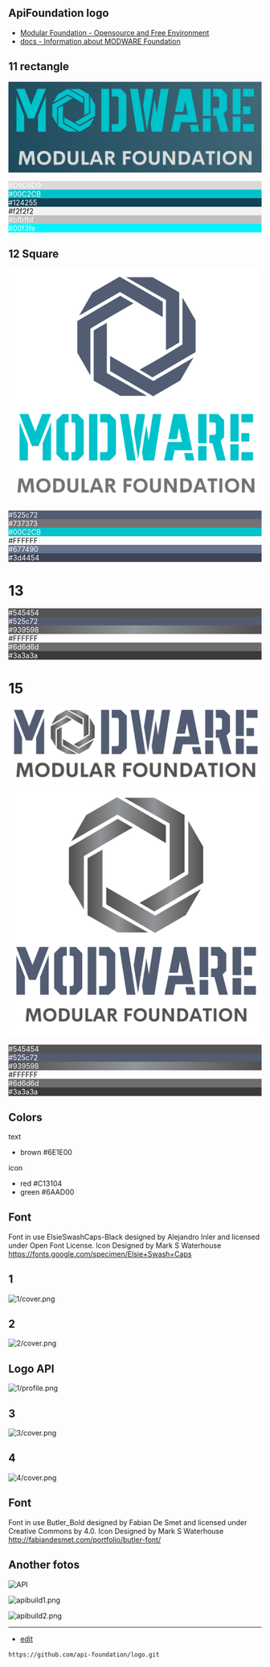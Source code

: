 ## ApiFoundation logo

+ [Modular Foundation - Opensource and Free Environment](https://www.modware.org/)
+ [docs - Information about MODWARE Foundation](https://docs.modware.org/)




## 11 rectangle
![11/rectangle.png](11/rectangle.png)


<div style="background: rgb(217, 217, 217);"><span style="color: rgb(255, 255, 255);">#D9D9D9</span></div><div style="background: rgb(0, 194, 203);"><span style="color: rgb(255, 255, 255);">#00C2CB</span></div><div style="background: rgb(18, 66, 85);"><span style="color: rgb(255, 255, 255);">#124255</span></div><div style="background: rgb(242, 242, 242);"><span style="color: rgb(17, 17, 17);">#f2f2f2</span></div><div style="background: rgb(191, 191, 191);"><span style="color: rgb(255, 255, 255);">#bfbfbf</span></div><div style="background: rgb(0, 243, 254);"><span style="color: rgb(255, 255, 255);">#00f3fe</span></div>


## 12 Square
![12/mini_color_square.png](12/mini_color_square.png)

<div style="background: rgb(82, 92, 114);"><span style="color: rgb(255, 255, 255);">#525c72</span></div><div style="background: rgb(115, 115, 115);"><span style="color: rgb(255, 255, 255);">#737373</span></div><div style="background: rgb(0, 194, 203);"><span style="color: rgb(255, 255, 255);">#00C2CB</span></div><div style="background: rgb(255, 255, 255);"><span style="color: rgb(17, 17, 17);">#FFFFFF</span></div><div style="background: rgb(103, 116, 144);"><span style="color: rgb(255, 255, 255);">#677490</span></div><div style="background: rgb(61, 68, 84);"><span style="color: rgb(255, 255, 255);">#3d4454</span></div>


# 13

<div  style="background: rgb(84, 84, 84);"><span  style="color: rgb(255, 255, 255);">#545454</span></div><div  style="background: rgb(82, 92, 114);"><span  style="color: rgb(255, 255, 255);">#525c72</span></div><div  style="background: linear-gradient(to right, rgb(81, 80, 79) 0%, rgb(147, 149, 152) 50%, rgb(81, 80, 79) 100%);"><span  style="color: rgb(255, 255, 255);">#939598</span></div><div  style="background: rgb(255, 255, 255);"><span  style="color: rgb(17, 17, 17);">#FFFFFF</span></div><div  style="background: rgb(109, 109, 109);"><span  style="color: rgb(255, 255, 255);">#6d6d6d</span></div><div  style="background: rgb(58, 58, 58);"><span  style="color: rgb(255, 255, 255);">#3a3a3a</span></div>



# 15

![color_rectangle.png](15/color_rectangle.png)
![color_square.png](15/color_square.png)

<div  style="background: rgb(84, 84, 84);"><span  style="color: rgb(255, 255, 255);">#545454</span></div><div  style="background: rgb(82, 92, 114);"><span  style="color: rgb(255, 255, 255);">#525c72</span></div><div  style="background: linear-gradient(to right, rgb(81, 80, 79) 0%, rgb(147, 149, 152) 50%, rgb(81, 80, 79) 100%);"><span  style="color: rgb(255, 255, 255);">#939598</span></div><div  style="background: rgb(255, 255, 255);"><span  style="color: rgb(17, 17, 17);">#FFFFFF</span></div><div  style="background: rgb(109, 109, 109);"><span  style="color: rgb(255, 255, 255);">#6d6d6d</span></div><div  style="background: rgb(58, 58, 58);"><span  style="color: rgb(255, 255, 255);">#3a3a3a</span></div>


## Colors
text
+ brown #6E1E00

icon
+ red #C13104
+ green #6AAD00

## Font
Font in use ElsieSwashCaps-Black designed by Alejandro Inler and licensed under Open Font License. Icon Designed by Mark S Waterhouse
https://fonts.google.com/specimen/Elsie+Swash+Caps

## 1
![1/cover.png](1/cover.png)

## 2
![2/cover.png](2/cover.png)

## Logo API
![1/profile.png](1/profile.png)


## 3
![3/cover.png](3/cover.png)

## 4
![4/cover.png](4/cover.png)

## Font

Font in use Butler_Bold designed by Fabian De Smet and licensed under Creative Commons by 4.0. Icon Designed by Mark S Waterhouse
http://fabiandesmet.com/portfolio/butler-font/
 
 
## Another fotos

![API](API.png)

![apibuild1.png](apibuild1.png)

![apibuild2.png](apibuild2.png)


---
+ [edit](https://github.com/api-foundation/logo/edit/master/README.md)

```
https://github.com/api-foundation/logo.git
```
